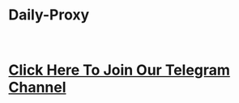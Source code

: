 <h1><b>Daily-Proxy</b></h1>
<br><h1><strong><a href="https://t.me/vpnhouse_official" target="_blank">Click Here To Join Our Telegram Channel</a></strong></h1>

